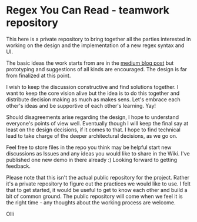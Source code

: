 # Regex You Can Read - teamwork repository

This here is a private repository to bring together all the parties interested in working on the design and the implementation of a new regex syntax and UI. 

The basic ideas the work starts from are in the [medium blog post](https://medium.com/@savolai/regular-expressions-you-can-read-a-new-visual-syntax-526c3cf45df1#.sk2363nfq ) but prototyping and suggestions of all kinds are encouraged. The design is far from finalized at this point.

I wish to keep the discussion constructive and find solutions together. I want to keep the core vision alive but the idea is to do this together and distribute decision making as much as makes sens. Let's embrace each other's ideas and be supportive of each other's learning. Yay!

Should disagreements arise regarding the design, I hope to understand everyone's points of view well. Eventually though I will keep the final say at least on the design decisions, if it comes to that. I hope to find technical lead to take charge of the deeper architectural decisions, as we go on.

Feel free to store files in the repo you think may be helpful start new discussions as Issues and any ideas you would like to share in the Wiki. I've published one new demo in there already :) Looking forward to getting feedback.

Please note that this isn't the actual public repository for the project. Rather it's a private repository to figure out the practices we would like to use. I felt that to get started, it would be useful to get to know each other and build a bit of common ground. The public repository will come when we feel it is the right time - any thoughts about the working process are welcome. 

Olli
